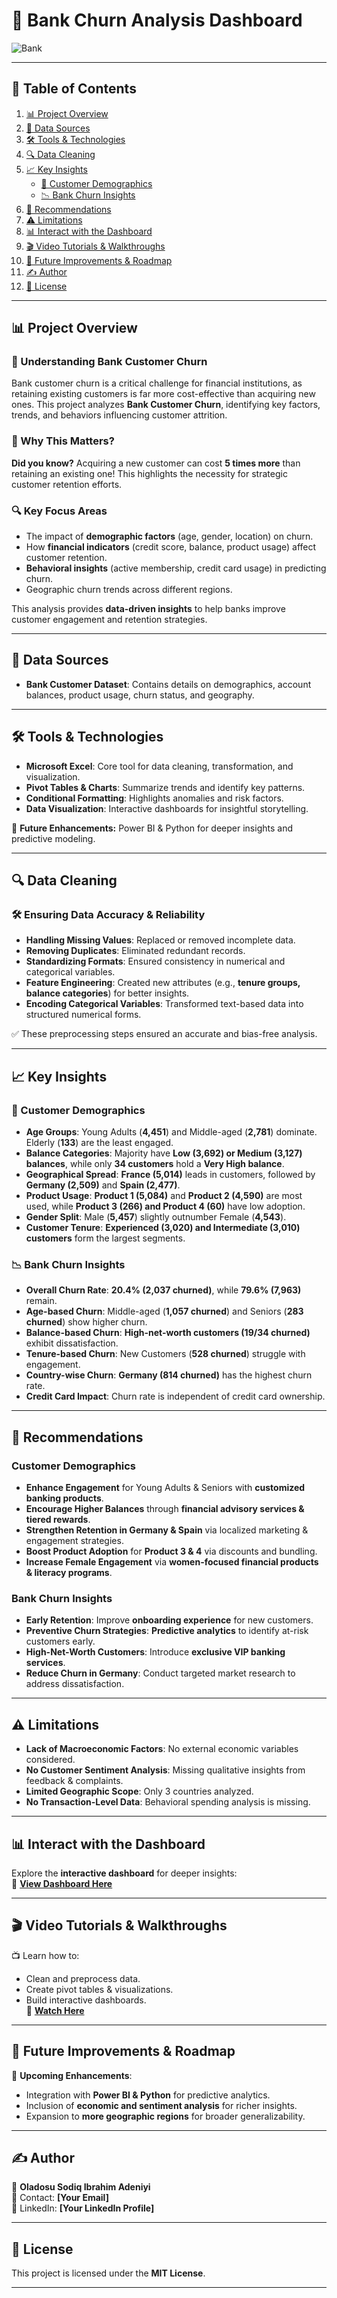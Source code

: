 # 🌟 Bank Churn Analysis Dashboard  
![Bank](https://github.com/user-attachments/assets/0bb6cd2f-613f-4383-8937-37517b494b83)


---

## 📌 Table of Contents  
1. [📊 Project Overview](#-project-overview)  
2. [📂 Data Sources](#-data-sources)  
3. [🛠 Tools & Technologies](#-tools--technologies)  
4. [🔍 Data Cleaning](#-data-cleaning)  
5. [📈 Key Insights](#-key-insights)  
   - [👥 Customer Demographics](#-customer-demographics)  
   - [📉 Bank Churn Insights](#-bank-churn-insights)  
6. [🎯 Recommendations](#-recommendations)  
7. [⚠️ Limitations](#-limitations)  
8. [📊 Interact with the Dashboard](#-interact-with-the-dashboard)  
9. [🎬 Video Tutorials & Walkthroughs](#-video-tutorials--walkthroughs)  
10. [🔮 Future Improvements & Roadmap](#-future-improvements--roadmap)  
11. [✍️ Author](#-author)  
12. [📌 License](#-license)  

---

## 📊 Project Overview  
### 🎨 Understanding Bank Customer Churn  
Bank customer churn is a critical challenge for financial institutions, as retaining existing customers is far more cost-effective than acquiring new ones. This project analyzes **Bank Customer Churn**, identifying key factors, trends, and behaviors influencing customer attrition.

### 🌟 Why This Matters?  
**Did you know?** Acquiring a new customer can cost **5 times more** than retaining an existing one! This highlights the necessity for strategic customer retention efforts.

### 🔍 Key Focus Areas  
- The impact of **demographic factors** (age, gender, location) on churn.  
- How **financial indicators** (credit score, balance, product usage) affect customer retention.  
- **Behavioral insights** (active membership, credit card usage) in predicting churn.  
- Geographic churn trends across different regions.  

This analysis provides **data-driven insights** to help banks improve customer engagement and retention strategies.

---

## 📂 Data Sources  
- **Bank Customer Dataset**: Contains details on demographics, account balances, product usage, churn status, and geography.

---

## 🛠 Tools & Technologies  
- **Microsoft Excel**: Core tool for data cleaning, transformation, and visualization.  
- **Pivot Tables & Charts**: Summarize trends and identify key patterns.  
- **Conditional Formatting**: Highlights anomalies and risk factors.  
- **Data Visualization**: Interactive dashboards for insightful storytelling.  

📌 **Future Enhancements:** Power BI & Python for deeper insights and predictive modeling.

---

## 🔍 Data Cleaning  
### 🛠 Ensuring Data Accuracy & Reliability  
- **Handling Missing Values**: Replaced or removed incomplete data.  
- **Removing Duplicates**: Eliminated redundant records.  
- **Standardizing Formats**: Ensured consistency in numerical and categorical variables.  
- **Feature Engineering**: Created new attributes (e.g., **tenure groups, balance categories**) for better insights.  
- **Encoding Categorical Variables**: Transformed text-based data into structured numerical forms.  

✅ These preprocessing steps ensured an accurate and bias-free analysis.

---

## 📈 Key Insights  
### 👥 Customer Demographics  
- **Age Groups**: Young Adults (**4,451**) and Middle-aged (**2,781**) dominate. Elderly (**133**) are the least engaged.  
- **Balance Categories**: Majority have **Low (3,692) or Medium (3,127) balances**, while only **34 customers** hold a **Very High balance**.  
- **Geographical Spread**: **France (5,014)** leads in customers, followed by **Germany (2,509)** and **Spain (2,477)**.  
- **Product Usage**: **Product 1 (5,084)** and **Product 2 (4,590)** are most used, while **Product 3 (266) and Product 4 (60)** have low adoption.  
- **Gender Split**: Male (**5,457**) slightly outnumber Female (**4,543**).  
- **Customer Tenure**: **Experienced (3,020) and Intermediate (3,010) customers** form the largest segments.  

### 📉 Bank Churn Insights  
- **Overall Churn Rate**: **20.4% (2,037 churned)**, while **79.6% (7,963)** remain.  
- **Age-based Churn**: Middle-aged (**1,057 churned**) and Seniors (**283 churned**) show higher churn.  
- **Balance-based Churn**: **High-net-worth customers (19/34 churned)** exhibit dissatisfaction.  
- **Tenure-based Churn**: New Customers (**528 churned**) struggle with engagement.  
- **Country-wise Churn**: **Germany (814 churned)** has the highest churn rate.  
- **Credit Card Impact**: Churn rate is independent of credit card ownership.  

---

## 🎯 Recommendations  
### Customer Demographics  
- **Enhance Engagement** for Young Adults & Seniors with **customized banking products**.  
- **Encourage Higher Balances** through **financial advisory services & tiered rewards**.  
- **Strengthen Retention in Germany & Spain** via localized marketing & engagement strategies.  
- **Boost Product Adoption** for **Product 3 & 4** via discounts and bundling.  
- **Increase Female Engagement** via **women-focused financial products & literacy programs**.  

### Bank Churn Insights  
- **Early Retention**: Improve **onboarding experience** for new customers.  
- **Preventive Churn Strategies**: **Predictive analytics** to identify at-risk customers early.  
- **High-Net-Worth Customers**: Introduce **exclusive VIP banking services**.  
- **Reduce Churn in Germany**: Conduct targeted market research to address dissatisfaction.

---

## ⚠️ Limitations  
- **Lack of Macroeconomic Factors**: No external economic variables considered.  
- **No Customer Sentiment Analysis**: Missing qualitative insights from feedback & complaints.  
- **Limited Geographic Scope**: Only 3 countries analyzed.  
- **No Transaction-Level Data**: Behavioral spending analysis is missing.  

---

## 📊 Interact with the Dashboard  
Explore the **interactive dashboard** for deeper insights:  
📌 **[View Dashboard Here](#)**

---

## 🎬 Video Tutorials & Walkthroughs  
📺 Learn how to:  
- Clean and preprocess data.  
- Create pivot tables & visualizations.  
- Build interactive dashboards.  
🔗 **[Watch Here](#)**

---

## 🔮 Future Improvements & Roadmap  
🚀 **Upcoming Enhancements**:  
- Integration with **Power BI & Python** for predictive analytics.  
- Inclusion of **economic and sentiment analysis** for richer insights.  
- Expansion to **more geographic regions** for broader generalizability.  

---

## ✍️ Author  
👤 **Oladosu Sodiq Ibrahim Adeniyi**  
📧 Contact: **[Your Email]**  
🔗 LinkedIn: **[Your LinkedIn Profile]**

---

## 📌 License  
This project is licensed under the **MIT License**.

---



